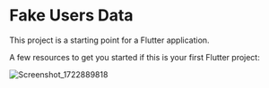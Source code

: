 # Fake Users Data

This project is a starting point for a Flutter application.

A few resources to get you started if this is your first Flutter project:

![Screenshot_1722889818](https://github.com/user-attachments/assets/59365abc-00f6-40be-92f5-1cbaa627f3bc)
